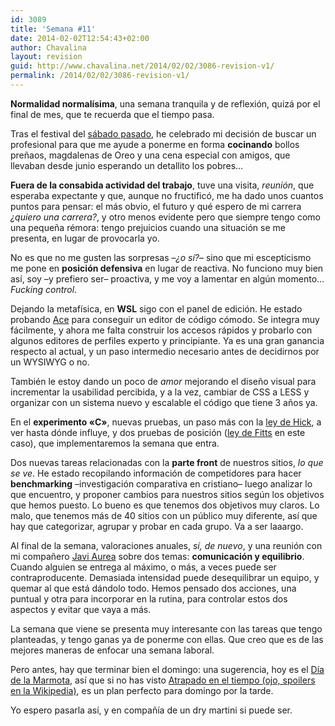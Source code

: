 ```yaml
---
id: 3089
title: 'Semana #11'
date: 2014-02-02T12:54:43+02:00
author: Chavalina
layout: revision
guid: http://www.chavalina.net/2014/02/02/3086-revision-v1/
permalink: /2014/02/02/3086-revision-v1/
---
```

**Normalidad normalísima**, una semana tranquila y de reflexión, quizá por el final de mes, que te recuerda que el tiempo pasa.



Tras el festival del [sábado pasado](https://twitter.com/Sarann_Donga/status/427510457092820992), he celebrado mi decisión de buscar un profesional para que me ayude a ponerme en forma **cocinando** bollos preñaos, magdalenas de Oreo y una cena especial con amigos, que llevaban desde junio esperando un detallito</a> los pobres…



**Fuera de la consabida actividad del trabajo**, tuve una visita, _reunión_, que esperaba expectante y que, aunque no fructificó, me ha dado unos cuantos puntos para pensar: el más obvio, el futuro y qué espero de mi carrera _¿quiero una carrera?_, y otro menos evidente pero que siempre tengo como una pequeña rémora: tengo prejuicios cuando una situación se me presenta, en lugar de provocarla yo. 

No es que no me gusten las sorpresas –_¿o sí?_– sino que mi escepticismo me pone en **posición defensiva** en lugar de reactiva. No funciono muy bien así, soy –y prefiero ser– proactiva, y me voy a lamentar en algún momento… <em lang="en">Fucking control</em>.

Dejando la metafísica, en **WSL** sigo con el panel de edición. He estado probando [Ace](http://ace.c9.io/#nav=about) para conseguir un editor de código cómodo. Se integra muy fácilmente, y ahora me falta construir los accesos rápidos y probarlo con algunos editores de perfiles experto y principiante. Ya es una gran ganancia respecto al actual, y un paso intermedio necesario antes de decidirnos por un WYSIWYG o no.

También le estoy dando un poco de _amor_ mejorando el diseño visual para incrementar la usabilidad percibida, y a la vez, cambiar de CSS a LESS y organizar con un sistema nuevo y escalable el código que tiene 3 años ya.

En el **experimento «C»**, nuevas pruebas, un paso más con la [ley de Hick](http://en.wikipedia.org/wiki/Hick%27s_law), a ver hasta dónde influye, y dos pruebas de posición ([ley de Fitts](http://es.wikipedia.org/wiki/Ley_de_Fitts) en este caso), que implementaremos la semana que entra.

Dos nuevas tareas relacionadas con la **parte front** de nuestros sitios, _lo que se ve_. He estado recopilando información de competidores para hacer <strong lang="en">benchmarking</strong> –investigación comparativa en cristiano– luego analizar lo que encuentro, y proponer cambios para nuestros sitios según los objetivos que hemos puesto. Lo bueno es que tenemos dos objetivos muy claros. Lo malo, que tenemos más de 40 sitios con un público muy diferente, así que hay que categorizar, agrupar y probar en cada grupo. Va a ser laaargo.

Al final de la semana, valoraciones anuales, _sí, de nuevo_, y una reunión con mi compañero [Javi Aurea](http://aurea.es/) sobre dos temas: **comunicación y equilibrio**. Cuando alguien se entrega al máximo, o más, a veces puede ser contraproducente. Demasiada intensidad puede desequilibrar un equipo, y quemar al que está dándolo todo. Hemos pensado dos acciones, una puntual y otra para incorporar en la rutina, para controlar estos dos aspectos y evitar que vaya a más.

La semana que viene se presenta muy interesante con las tareas que tengo planteadas, y tengo ganas ya de ponerme con ellas. Que creo que es de las mejores maneras de enfocar una semana laboral. 

Pero antes, hay que terminar bien el domingo: una sugerencia, hoy es el [Día de la Marmota](http://es.wikipedia.org/wiki/D%C3%ADa_de_la_Marmota), así que si no has visto [Atrapado en el tiempo (ojo, spoilers en la Wikipedia)](http://es.wikipedia.org/wiki/Groundhog_Day), es un plan perfecto para domingo por la tarde. 

Yo espero pasarla así, y en compañía de un dry martini si puede ser.
